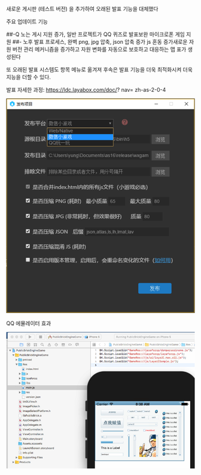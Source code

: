 새로운 게시판 (테스트 버전) 을 추가하여 오래된 발표 기능을 대체했다

주요 업데이트 기능

##-Q 노는 게시 지원 증가, 일반 프로젝트가 QQ 퀴즈로 발표보완 마이크로폰 게임 지원
##- 노후 발표 프로세스, 완벽 png, jpg 압축, json 압축 증가 js 혼동 증가새로운 자원 버전 관리 메커니즘을 증가하고 자원 변화를 자동으로 보호하고 대응하는 맵 표가 생성된다

또 오래된 발표 시스템도 항목 메뉴로 옮겨져 후속은 발표 기능을 더욱 최적화시켜 더욱 지능을 더할 수 있다.

발표 자세한 과정: https://ldc.layabox.com/doc/? nav= zh-as-2-0-4



![publish](imgs/publish.png)

QQ 에뮬레이터 효과

![qqwanyiwan](imgs/qqwanyiwan.png)

